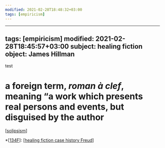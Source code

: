 ```yaml
---
modified: 2021-02-28T18:48:32+03:00
tags: [empiricism]
---
```


---
tags: [empiricism]
modified: 2021-02-28T18:45:57+03:00
subject: healing fiction
object: James Hillman
--- 
test
# a foreign term, *roman à clef*, meaning “a work which presents real persons and events, but disguised by the author
[[solipsism]]  

*[[134F]]: [[healing fiction case history Freud]]  

[//begin]: # "Autogenerated link references for markdown compatibility"
[solipsism]: solipsism/solipsism "solipsism is the philosophical idea that only one's mind is sure to exist"
[134F]: 134f "134F"
[healing fiction case history Freud]: healing-fiction-case-history-freud "The Fiction of Case History: A Round with Freud"
[//end]: # "Autogenerated link references"